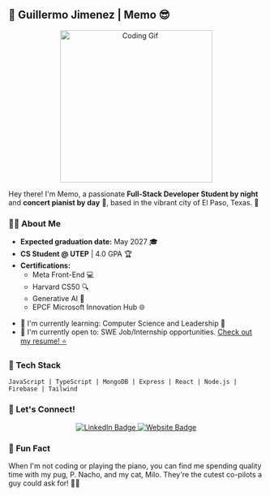 ## 🌟 Guillermo Jimenez | Memo 😎

<div align="center">
  <img src="https://i.giphy.com/media/v1.Y2lkPTc5MGI3NjExbDhndXZjbnB1MDE3Y2t2bDN3ZWM1cWRjNmZnOGlrYnZjcHMxaHlkYSZlcD12MV9pbnRlcm5hbF9naWZfYnlfaWQmY3Q9Zw/Dh5q0sShxgp13DwrvG/giphy.gif" alt="Coding Gif" width="300">
</div>

Hey there! I'm Memo, a passionate **Full-Stack Developer Student by night** and **concert pianist by day** 🎹, based in the vibrant city of El Paso, Texas. 📍

### 👨‍💻 About Me

- **Expected graduation date:** May 2027 🎓
- **CS Student @ UTEP** | 4.0 GPA 🏆
- **Certifications:**
  - Meta Front-End 💻
  - Harvard CS50 🔍
  - Generative AI 🤖
  - EPCF Microsoft Innovation Hub 🌐

<div>
  <ul>
    <li>🌱 I'm currently learning: Computer Science and Leadership 🧠</li>
    <li>💼 I'm currently open to: SWE Job/Internship opportunities. <a href="https://drive.google.com/file/d/1h-xk105jlcppU9crP9hqvHqD1IDXk4zV/view?usp=sharing">Check out my resume! ⭐</a></li>
  </ul>
</div>

### 🔧 Tech Stack

```
JavaScript | TypeScript | MongoDB | Express | React | Node.js | Firebase | Tailwind
```

### 🤝 Let's Connect!

<div align="center">
  <a href="https://www.linkedin.com/in/guillermojiga/">
    <img src="https://img.shields.io/badge/LinkedIn-Guillermo%20Jimenez-blue?style=flat&logo=linkedin" alt="LinkedIn Badge">
  </a>
  <a href="https://mjiga.github.io/memoDev/">
    <img src="https://img.shields.io/badge/Website-mjiga.github.io/memoDev-brightgreen?style=flat&logo=google-chrome" alt="Website Badge">
  </a>
</div>

### 🎉 Fun Fact

When I'm not coding or playing the piano, you can find me spending quality time with my pug, P. Nacho, and my cat, Milo. They're the cutest co-pilots a guy could ask for! 🐶😺
